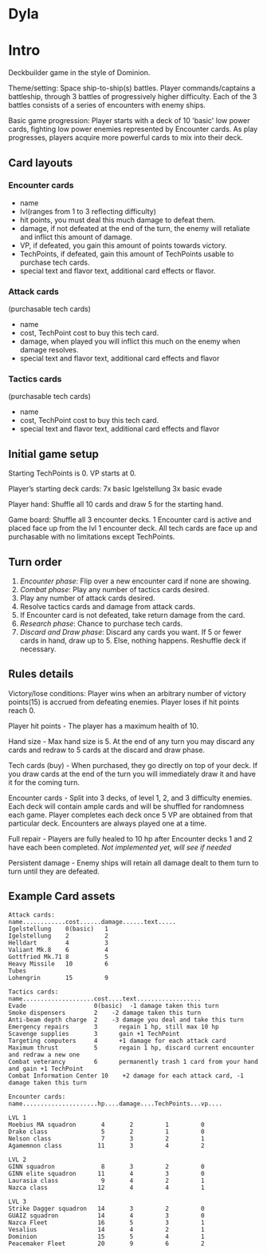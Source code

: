 # Dyla
# Intro

Deckbuilder game in the style of Dominion.

Theme/setting:  Space ship-to-ship(s) battles.  Player commands/captains a battleship, through 3 battles of progressively higher difficulty.  Each of the 3 battles consists of a series of encounters with enemy ships.

Basic game progression: Player starts with a deck of 10 'basic' low power cards, fighting low power enemies represented by Encounter cards.  As play progresses, players acquire more powerful cards to mix into their deck.

## Card layouts

### Encounter cards
- name
- lvl(ranges from 1 to 3 reflecting difficulty)
- hit points, you must deal this much damage to defeat them.
- damage, if not defeated at the end of the turn, the enemy will retaliate and inflict this amount of damage.
- VP, if defeated, you gain this amount of points towards victory.
- TechPoints, if defeated, gain this amount of TechPoints usable to purchase tech cards.
- special text and flavor text, additional card effects or flavor.

### Attack cards
(purchasable tech cards)

- name
- cost, TechPoint cost to buy this tech card.
- damage, when played you will inflict this much on the enemy when damage resolves.
- special text and flavor text, additional card effects and flavor

### Tactics cards
(purchasable tech cards)

- name
- cost, TechPoint cost to buy this tech card.
- special text and flavor text, additional card effects and flavor


## Initial game setup

Starting TechPoints is 0.
VP starts at 0.

Player’s starting deck cards:
7x basic Igelstellung
3x basic evade

Player hand:
Shuffle all 10 cards and draw 5 for the starting hand.

Game board:
Shuffle all 3 encounter decks.  1 Encounter card is active and placed face up from the lvl 1 encounter deck.
All tech cards are face up and purchasable with no limitations except TechPoints.

## Turn order

1. *Encounter phase*: Flip over a new encounter card if none are showing.
2. *Combat phase*: Play any number of tactics cards desired.
3. Play any number of attack cards desired.
4. Resolve tactics cards and damage from attack cards.
5. If Encounter card is not defeated, take return damage from the card.
6. *Research phase*: Chance to purchase tech cards.
7. *Discard and Draw phase*: Discard any cards you want. If 5 or fewer cards in hand, draw up to 5.  Else, nothing happens.  Reshuffle deck if necessary.

## Rules details

Victory/lose conditions: Player wins when an arbitrary number of victory points(15) is accrued from defeating enemies.  Player loses if hit points reach 0.

Player hit points - The player has a maximum health of 10.

Hand size - Max hand size is 5.  At the end of any turn you may discard any cards and redraw to 5 cards at the discard and draw phase.

Tech cards (buy) - When purchased, they go directly on top of your deck.  If you draw cards at the end of the turn you will immediately draw it and have it for the coming turn.

Encounter cards - Split into 3 decks, of level 1, 2, and 3 difficulty enemies.  Each deck will contain ample cards and will be shuffled for randomness each game.  Player completes each deck once 5 VP are obtained from that particular deck.  Encounters are always played one at a time.

Full repair - Players are fully healed to 10 hp after Encounter decks 1 and 2 have each been completed. *Not implemented yet, will see if needed*

Persistent damage - Enemy ships will retain all damage dealt to them turn to turn until they are defeated.

## Example Card assets

```
Attack cards:
name............cost......damage......text.....
Igelstellung    0(basic)   1
Igelstellung    2          2
Helldart        4          3
Valiant Mk.8    6          4
Gottfried Mk.71 8          5
Heavy Missile   10         6
Tubes
Lohengrin       15         9
```

```
Tactics cards:
name....................cost....text..................
Evade                   0(basic)  -1 damage taken this turn
Smoke dispensers        2    -2 damage taken this turn
Anti-beam depth charge  2    -3 damage you deal and take this turn
Emergency repairs       3      regain 1 hp, still max 10 hp
Scavenge supplies       3      gain +1 TechPoint
Targeting computers     4      +1 damage for each attack card
Maximum thrust          5      regain 1 hp, discard current encounter and redraw a new one
Combat veterancy        6      permanently trash 1 card from your hand and gain +1 TechPoint
Combat Information Center 10    +2 damage for each attack card, -1 damage taken this turn
```

```
Encounter cards:
name.....................hp....damage....TechPoints...vp....

LVL 1
Moebius MA squadron       4       2         1         0
Drake class               5       2         1         0
Nelson class              7       3         2         1
Agamemnon class          11       3         4         2

LVL 2
GINN squadron             8       3         2         0
GINN elite squadron      11       4         3         0
Laurasia class            9       4         2         1
Nazca class              12       4         4         1

LVL 3
Strike Dagger squadron   14       3         2         0
GUAIZ squadron           14       4         3         0
Nazca Fleet              16       5         3         1
Vesalius                 14       4         2         1
Dominion                 15       5         4         1
Peacemaker Fleet         20       9         6         2
```
